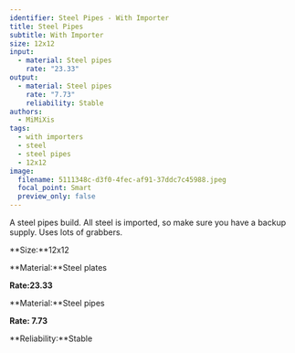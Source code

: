 ```yaml
---
identifier: Steel Pipes - With Importer
title: Steel Pipes
subtitle: With Importer
size: 12x12
input:
  - material: Steel pipes
    rate: "23.33"
output:
  - material: Steel pipes
    rate: "7.73"
    reliability: Stable
authors:
  - MiMiXis
tags:
  - with importers
  - steel
  - steel pipes
  - 12x12
image:
  filename: 5111348c-d3f0-4fec-af91-37ddc7c45988.jpeg
  focal_point: Smart
  preview_only: false
---
```

A steel pipes build. All steel is imported, so make sure you have a backup supply. Uses lots of grabbers.

**Size:**12x12

**Material:**Steel plates

**Rate:23.33**

**Material:**Steel pipes

**Rate: 7.73**

**Reliability:**Stable